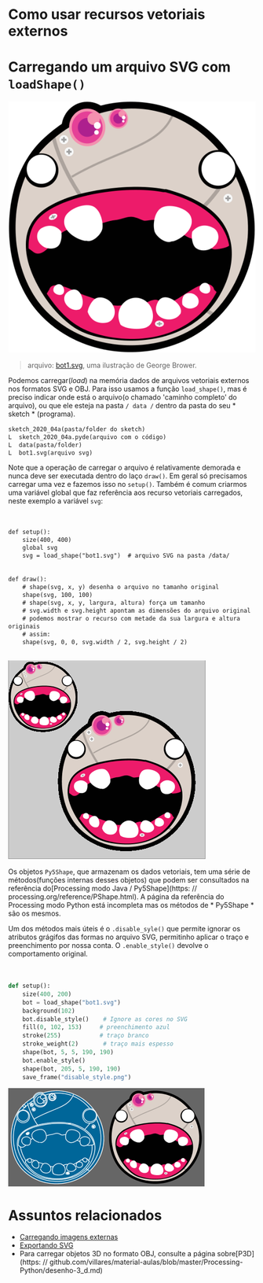 # Como usar recursos vetoriais externos

# Carregando um arquivo SVG com `loadShape()`

![](assets/bot1.svg)

>arquivo: [bot1.svg](assets/bot1.svg), uma ilustração de George Brower.


Podemos carregar(*load*) na memória dados de arquivos vetoriais externos nos formatos SVG e OBJ. Para isso usamos a função `load_shape()`, mas é preciso indicar onde está o arquivo(o chamado 'caminho completo' do arquivo), ou que ele esteja na pasta `/ data /` dentro da pasta do seu * sketch * (programa).

```
sketch_2020_04a(pasta/folder do sketch)
L  sketch_2020_04a.pyde(arquivo com o código)
L  data(pasta/folder)
L  bot1.svg(arquivo svg)
```

Note que a operação de carregar o arquivo é relativamente demorada e nunca deve ser executada dentro do laço `draw()`. Em geral só precisamos carregar uma vez e fazemos isso no `setup()`. Também é comum criarmos uma variável global que faz referência aos recurso vetoriais carregados, neste exemplo a variável `svg`:

```pyde


def setup():
    size(400, 400)
    global svg
    svg = load_shape("bot1.svg")  # arquivo SVG na pasta /data/


def draw():
    # shape(svg, x, y) desenha o arquivo no tamanho original
    shape(svg, 100, 100)
    # shape(svg, x, y, largura, altura) força um tamanho
    # svg.width e svg.height apontam as dimensões do arquivo original
    # podemos mostrar o recurso com metade da sua largura e altura originais
    # assim:
    shape(svg, 0, 0, svg.width / 2, svg.height / 2)


```

![](assets/bot1.png)

Os objetos `Py5Shape`, que armazenam os dados vetoriais, tem uma série de métodos(funções internas desses objetos) que podem ser consultados na referência do[Processing modo Java / Py5Shape](https: // processing.org/reference/PShape.html). A página da referência do Processing modo Python está incompleta mas os métodos de * Py5Shape * são os mesmos.

Um dos métodos mais úteis é o `.disable_syle()` que permite ignorar os atributos grágifos das formas no arquivo SVG, permitinho aplicar o traço e preenchimento por nossa conta. O `.enable_style()` devolve o comportamento original.

```python


def setup():
    size(400, 200)
    bot = load_shape("bot1.svg")
    background(102)
    bot.disable_style()    # Ignore as cores no SVG
    fill(0, 102, 153)     # preenchimento azul
    stroke(255)           # traço branco
    stroke_weight(2)       # traço mais espesso
    shape(bot, 5, 5, 190, 190)
    bot.enable_style()
    shape(bot, 205, 5, 190, 190)
    save_frame("disable_style.png")


```

![](assets/disable_style.png)

# Assuntos relacionados

- [Carregando imagens externas](imagens_externas.md)
- [Exportando SVG](exportando_svg.md)
- Para carregar objetos 3D no formato OBJ, consulte a página sobre[P3D](https: // github.com/villares/material-aulas/blob/master/Processing-Python/desenho-3_d.md)
